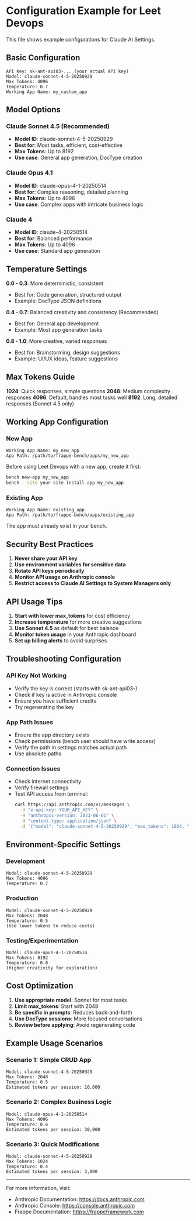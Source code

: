 # Configuration Example for Leet Devops

This file shows example configurations for Claude AI Settings.

## Basic Configuration

```
API Key: sk-ant-api03-... (your actual API key)
Model: claude-sonnet-4-5-20250929
Max Tokens: 4096
Temperature: 0.7
Working App Name: my_custom_app
```

## Model Options

### Claude Sonnet 4.5 (Recommended)
- **Model ID**: claude-sonnet-4-5-20250929
- **Best for**: Most tasks, efficient, cost-effective
- **Max Tokens**: Up to 8192
- **Use case**: General app generation, DocType creation

### Claude Opus 4.1
- **Model ID**: claude-opus-4-1-20250514
- **Best for**: Complex reasoning, detailed planning
- **Max Tokens**: Up to 4096
- **Use case**: Complex apps with intricate business logic

### Claude 4
- **Model ID**: claude-4-20250514
- **Best for**: Balanced performance
- **Max Tokens**: Up to 4096
- **Use case**: Standard app generation

## Temperature Settings

**0.0 - 0.3**: More deterministic, consistent
- Best for: Code generation, structured output
- Example: DocType JSON definitions

**0.4 - 0.7**: Balanced creativity and consistency (Recommended)
- Best for: General app development
- Example: Most app generation tasks

**0.8 - 1.0**: More creative, varied responses
- Best for: Brainstorming, design suggestions
- Example: UI/UX ideas, feature suggestions

## Max Tokens Guide

**1024**: Quick responses, simple questions
**2048**: Medium complexity responses
**4096**: Default, handles most tasks well
**8192**: Long, detailed responses (Sonnet 4.5 only)

## Working App Configuration

### New App
```
Working App Name: my_new_app
App Path: /path/to/frappe-bench/apps/my_new_app
```

Before using Leet Devops with a new app, create it first:
```bash
bench new-app my_new_app
bench --site your-site install-app my_new_app
```

### Existing App
```
Working App Name: existing_app
App Path: /path/to/frappe-bench/apps/existing_app
```

The app must already exist in your bench.

## Security Best Practices

1. **Never share your API key**
2. **Use environment variables for sensitive data**
3. **Rotate API keys periodically**
4. **Monitor API usage on Anthropic console**
5. **Restrict access to Claude AI Settings to System Managers only**

## API Usage Tips

1. **Start with lower max_tokens** for cost efficiency
2. **Increase temperature** for more creative suggestions
3. **Use Sonnet 4.5** as default for best balance
4. **Monitor token usage** in your Anthropic dashboard
5. **Set up billing alerts** to avoid surprises

## Troubleshooting Configuration

### API Key Not Working
- Verify the key is correct (starts with sk-ant-api03-)
- Check if key is active in Anthropic console
- Ensure you have sufficient credits
- Try regenerating the key

### App Path Issues
- Ensure the app directory exists
- Check permissions (bench user should have write access)
- Verify the path in settings matches actual path
- Use absolute paths

### Connection Issues
- Check internet connectivity
- Verify firewall settings
- Test API access from terminal:
  ```bash
  curl https://api.anthropic.com/v1/messages \
    -H "x-api-key: YOUR_API_KEY" \
    -H "anthropic-version: 2023-06-01" \
    -H "content-type: application/json" \
    -d '{"model": "claude-sonnet-4-5-20250929", "max_tokens": 1024, "messages": [{"role": "user", "content": "Hello"}]}'
  ```

## Environment-Specific Settings

### Development
```
Model: claude-sonnet-4-5-20250929
Max Tokens: 4096
Temperature: 0.7
```

### Production
```
Model: claude-sonnet-4-5-20250929
Max Tokens: 2048
Temperature: 0.5
(Use lower tokens to reduce costs)
```

### Testing/Experimentation
```
Model: claude-opus-4-1-20250514
Max Tokens: 8192
Temperature: 0.8
(Higher creativity for exploration)
```

## Cost Optimization

1. **Use appropriate model**: Sonnet for most tasks
2. **Limit max_tokens**: Start with 2048
3. **Be specific in prompts**: Reduces back-and-forth
4. **Use DocType sessions**: More focused conversations
5. **Review before applying**: Avoid regenerating code

## Example Usage Scenarios

### Scenario 1: Simple CRUD App
```
Model: claude-sonnet-4-5-20250929
Max Tokens: 2048
Temperature: 0.5
Estimated tokens per session: 10,000
```

### Scenario 2: Complex Business Logic
```
Model: claude-opus-4-1-20250514
Max Tokens: 4096
Temperature: 0.6
Estimated tokens per session: 30,000
```

### Scenario 3: Quick Modifications
```
Model: claude-sonnet-4-5-20250929
Max Tokens: 1024
Temperature: 0.4
Estimated tokens per session: 3,000
```

---

For more information, visit:
- Anthropic Documentation: https://docs.anthropic.com
- Anthropic Console: https://console.anthropic.com
- Frappe Documentation: https://frappeframework.com
